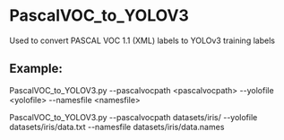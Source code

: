 # PascalVOC_to_YOLOV3
Used to convert PASCAL VOC 1.1 (XML) labels to YOLOv3 training labels

## Example:
PascalVOC_to_YOLOV3.py --pascalvocpath &lt;pascalvocpath&gt; --yolofile &lt;yolofile&gt; --namesfile &lt;namesfile&gt;

PascalVOC_to_YOLOV3.py --pascalvocpath datasets/iris/ --yolofile datasets/iris/data.txt --namesfile datasets/iris/data.names
